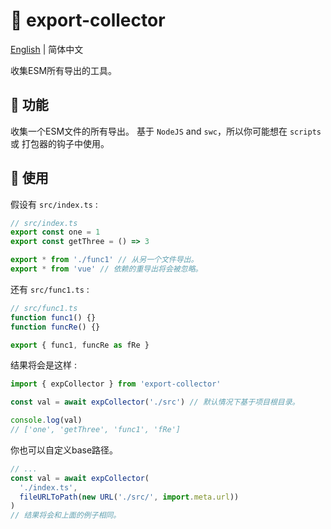 # :tada: export-collector

[English](./README.md) | 简体中文

收集ESM所有导出的工具。

## :rocket: 功能

收集一个ESM文件的所有导出。
基于 `NodeJS` and `swc`，所以你可能想在 `scripts` 或 打包器的钩子中使用。

## :wrench: 使用

假设有 `src/index.ts` :

```js
// src/index.ts
export const one = 1
export const getThree = () => 3

export * from './func1' // 从另一个文件导出。
export * from 'vue' // 依赖的重导出将会被忽略。
```

还有 `src/func1.ts` :

```js
// src/func1.ts
function func1() {}
function funcRe() {}

export { func1, funcRe as fRe }
```

结果将会是这样 :

```js
import { expCollector } from 'export-collector'

const val = await expCollector('./src') // 默认情况下基于项目根目录。

console.log(val)
// ['one', 'getThree', 'func1', 'fRe']
```

你也可以自定义base路径。

```js
// ...
const val = await expCollector(
  './index.ts',
  fileURLToPath(new URL('./src/', import.meta.url))
)
// 结果将会和上面的例子相同。
```
